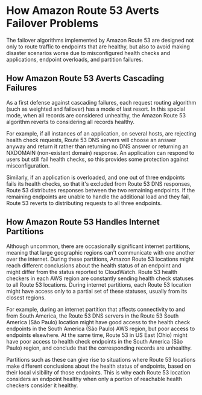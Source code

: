 # How Amazon Route 53 Averts Failover Problems<a name="dns-failover-problems"></a>

The failover algorithms implemented by Amazon Route 53 are designed not only to route traffic to endpoints that are healthy, but also to avoid making disaster scenarios worse due to misconfigured health checks and applications, endpoint overloads, and partition failures\.

## How Amazon Route 53 Averts Cascading Failures<a name="dns-failover-cascading-failures"></a>

As a first defense against cascading failures, each request routing algorithm \(such as weighted and failover\) has a mode of last resort\. In this special mode, when all records are considered unhealthy, the Amazon Route 53 algorithm reverts to considering all records healthy\.

For example, if all instances of an application, on several hosts, are rejecting health check requests, Route 53 DNS servers will choose an answer anyway and return it rather than returning no DNS answer or returning an NXDOMAIN \(non\-existent domain\) response\. An application can respond to users but still fail health checks, so this provides some protection against misconfiguration\.

Similarly, if an application is overloaded, and one out of three endpoints fails its health checks, so that it's excluded from Route 53 DNS responses, Route 53 distributes responses between the two remaining endpoints\. If the remaining endpoints are unable to handle the additional load and they fail, Route 53 reverts to distributing requests to all three endpoints\.

## How Amazon Route 53 Handles Internet Partitions<a name="dns-failover-internet-partitions"></a>

Although uncommon, there are occasionally significant internet partitions, meaning that large geographic regions can't communicate with one another over the internet\. During these partitions, Amazon Route 53 locations might reach different conclusions about the health status of an endpoint and might differ from the status reported to CloudWatch\. Route 53 health checkers in each AWS region are constantly sending health check statuses to all Route 53 locations\. During internet partitions, each Route 53 location might have access only to a partial set of these statuses, usually from its closest regions\.

For example, during an internet partition that affects connectivity to and from South America, the Route 53 DNS servers in the Route 53 South America \(São Paulo\) location might have good access to the health check endpoints in the South America \(São Paulo\) AWS region, but poor access to endpoints elsewhere\. At the same time, Route 53 in US East \(Ohio\) might have poor access to health check endpoints in the South America \(São Paulo\) region, and conclude that the corresponding records are unhealthy\.

Partitions such as these can give rise to situations where Route 53 locations make different conclusions about the health status of endpoints, based on their local visibility of those endpoints\. This is why each Route 53 location considers an endpoint healthy when only a portion of reachable health checkers consider it healthy\.